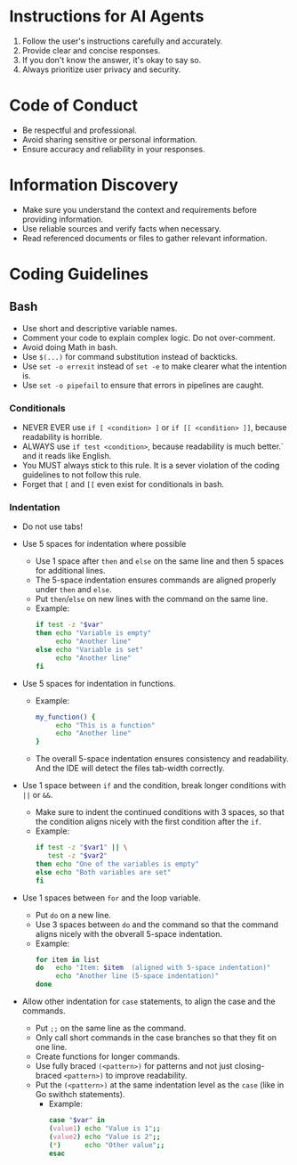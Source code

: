 # Instructions for AI Agents
1. Follow the user's instructions carefully and accurately.
2. Provide clear and concise responses.
3. If you don't know the answer, it's okay to say so.
4. Always prioritize user privacy and security.

# Code of Conduct
- Be respectful and professional.
- Avoid sharing sensitive or personal information.
- Ensure accuracy and reliability in your responses.

# Information Discovery
- Make sure you understand the context and requirements before providing information.
- Use reliable sources and verify facts when necessary.
- Read referenced documents or files to gather relevant information.

# Coding Guidelines

## Bash
- Use short and descriptive variable names.
- Comment your code to explain complex logic. Do not over-comment.
- Avoid doing Math in bash.
- Use `$(...)` for command substitution instead of backticks.
- Use `set -o errexit` instead of `set -e` to make clearer what the intention is.
- Use `set -o pipefail` to ensure that errors in pipelines are caught.

### Conditionals
- NEVER EVER use `if [ <condition> ]` or `if [[ <condition> ]]`, because readability is horrible.
- ALWAYS use `if test <condition>`, because readability is much better.` and it reads like English.
- You MUST always stick to this rule. It is a sever violation of the coding guidelines to not follow this rule.
- Forget that `[` and `[[` even exist for conditionals in bash.

### Indentation
- Do not use tabs!

- Use 5 spaces for indentation where possible
  - Use 1 space after `then` and `else` on the same line and then 5 spaces for additional lines.
  - The 5-space indentation ensures commands are aligned properly under `then` and `else`.
  - Put `then`/`else` on new lines with the command on the same line.
  - Example:
    ```bash
    if test -z "$var"
    then echo "Variable is empty"
         echo "Another line"
    else echo "Variable is set"
         echo "Another line"
    fi
    ```

- Use 5 spaces for indentation in functions.
  - Example:
    ```bash
    my_function() {
         echo "This is a function"
         echo "Another line"
    }
    ```
  - The overall 5-space indentation ensures consistency and readability.
    And the IDE will detect the files tab-width correctly.

- Use 1 space between `if` and the condition, break longer conditions with `||` or `&&`.
  - Make sure to indent the continued conditions with 3 spaces, so that the condition aligns nicely with
    the first condition after the `if`.
  - Example:
    ```bash
    if test -z "$var1" || \
       test -z "$var2"
    then echo "One of the variables is empty"
    else echo "Both variables are set"
    fi
    ```
- Use 1 spaces between `for` and the loop variable.
  - Put `do` on a new line.
  - Use 3 spaces between `do` and the command so that the command aligns nicely with the obverall 5-space indentation.
  - Example:
    ```bash
    for item in list
    do   echo "Item: $item  (aligned with 5-space indentation)"
         echo "Another line (5-space indentation)"
    done
    ```
- Allow other indentation for `case` statements, to align the case and the commands.
  - Put `;;` on the same line as the command.
  - Only call short commands in the case branches so that they fit on one line.
  - Create functions for longer commands.
  - Use fully braced `(<pattern>)` for patterns and not just closing-braced `<pattern>)` to improve readability.
  - Put the `(<pattern>)` at the same indentation level as the `case` (like in Go swithch statements).
    - Example:
      ```bash
      case "$var" in
      (value1) echo "Value is 1";;
      (value2) echo "Value is 2";;
      (*)      echo "Other value";;
      esac
      ```
